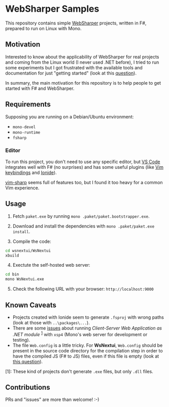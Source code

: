 # WebSharper Samples

This repository contains simple [WebSharper](http://websharper.com/) projects,
written in F#, prepared to run on Linux with Mono.

## Motivation

Interested to know about the applicability of WebSharper for real projects and coming
from the Linux world (I never used .NET before), I tried to run some experiments but
I got frustrated with the available tools and documentation for just "getting
started" (look at this [question](http://stackoverflow.com/q/39559325/747872)).

In summary, the main motivation for this repository is to help people to get started
with F# and WebSharper.

## Requirements

Supposing you are running on a Debian/Ubuntu environment:

* `mono-devel`
* `mono-runtime`
* `fsharp`

### Editor

To run this project, you don't need to use any specific editor, but 
[VS Code](https://code.visualstudio.com) integrates well with F# (no surprises) and
has some useful plugins (like [Vim keybindings](https://github.com/VSCodeVim/Vim) 
and [Ionide](http://ionide.io/)).

[vim-sharp](https://github.com/fsharp/vim-fsharp) seems full of features too, but I
found it too heavy for a common Vim experience.

## Usage

1. Fetch `paket.exe` by running `mono .paket/paket.bootstrapper.exe`.

2. Download and install the dependencies with `mono .paket/paket.exe install`.

3. Compile the code:

```sh 
cd wsnextui/WsNextui 
xbuild
```

4. Exectute the self-hosted web server:

```sh 
cd bin
mono WsNextui.exe
```

5. Check the following URL with your browser: `http://localhost:9000`

## Known Caveats

* Projects created with Ionide seem to generate `.fsproj` with wrong paths (look at
those with `..\packages\...`).
* There are some [issues](http://stackoverflow.com/q/39559325/747872) about running
*Client-Server Web Application as .NET module* <sup>[1](#clientServerModule)</sup> with 
`xsp4` (Mono's web server for development or testing).
* The file `Web.config` is a little tricky. For **WsNextui**, `Web.config` should be
present in the source code directory for the compilation step in order to have the
compiled JS (F# to JS) files, even if this file is empty (look at 
[this question](http://websharper.com/question/80845/can-t-load-javascript-from-browser)).

<a name="clientServerModule">[1]</a>: These kind of projects don't generate `.exe` files,
but only `.dll` files.

## Contributions

PRs and "issues" are more than welcome!  :-)
